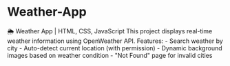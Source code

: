 # Weather-App
🌦 Weather App | HTML, CSS, JavaScript   This project displays real-time weather information using OpenWeather API.   Features:   - Search weather by city   - Auto-detect current location (with permission)   - Dynamic background images based on weather condition   - "Not Found" page for invalid cities
